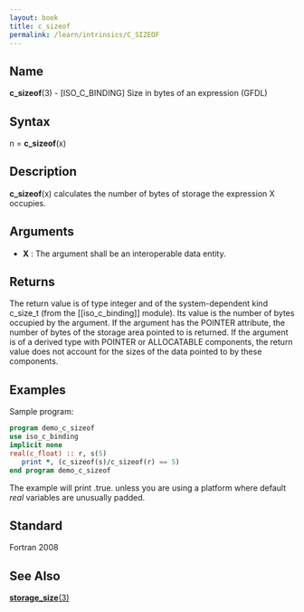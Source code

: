 ```yaml
---
layout: book
title: c_sizeof
permalink: /learn/intrinsics/C_SIZEOF
---
```

## __Name__

__c\_sizeof__(3) - \[ISO\_C\_BINDING\] Size in bytes of an expression
(GFDL)

## __Syntax__

n = __c\_sizeof__(x)

## __Description__

__c\_sizeof__(x) calculates the number of bytes of storage the
expression X occupies.

## __Arguments__

  - __X__
    : The argument shall be an interoperable data entity.

## __Returns__

The return value is of type integer and of the system-dependent kind
c\_size\_t (from the \[\[iso\_c\_binding\]\] module). Its value is the
number of bytes occupied by the argument. If the argument has the
POINTER attribute, the number of bytes of the storage area pointed to is
returned. If the argument is of a derived type with POINTER or
ALLOCATABLE components, the return value does not account for the sizes
of the data pointed to by these components.

## __Examples__

Sample program:

```fortran
program demo_c_sizeof
use iso_c_binding
implicit none
real(c_float) :: r, s(5)
   print *, (c_sizeof(s)/c_sizeof(r) == 5)
end program demo_c_sizeof
```

The example will print .true. unless you are using a platform where
default _real_ variables are unusually padded.

## __Standard__

Fortran 2008

## __See Also__

[__storage\_size__(3)](STORAGE_SIZE)
